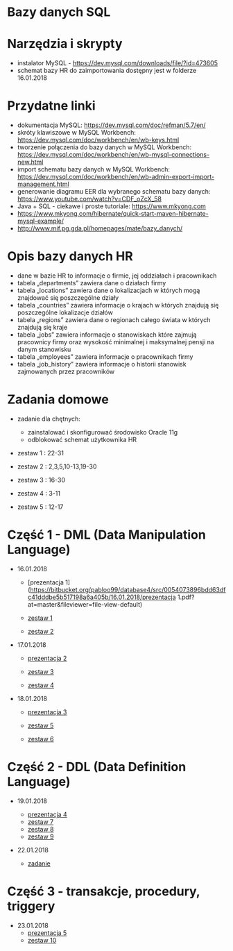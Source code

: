 # Bazy danych SQL

# Narzędzia i skrypty
- instalator MySQL - https://dev.mysql.com/downloads/file/?id=473605
- schemat bazy HR do zaimportowania dostępny jest w folderze 16.01.2018

# Przydatne linki
- dokumentacja MySQL: https://dev.mysql.com/doc/refman/5.7/en/
- skróty klawiszowe w MySQL Workbench: https://dev.mysql.com/doc/workbench/en/wb-keys.html
- tworzenie połączenia do bazy danych w MySQL Workbench: https://dev.mysql.com/doc/workbench/en/wb-mysql-connections-new.html
- import schematu bazy danych w MySQL Workbench: https://dev.mysql.com/doc/workbench/en/wb-admin-export-import-management.html
- generowanie diagramu EER dla wybranego schematu bazy danych: https://www.youtube.com/watch?v=CDF_oZcX_58
- Java + SQL - ciekawe i proste tutoriale: https://www.mkyong.com
- https://www.mkyong.com/hibernate/quick-start-maven-hibernate-mysql-example/
- http://www.mif.pg.gda.pl/homepages/mate/bazy_danych/

# Opis bazy danych HR
* dane w bazie HR to informacje o firmie, jej oddziałach i pracownikach
* tabela „departments” zawiera dane o działach firmy
* tabela „locations” zawiera dane o lokalizacjach w których mogą znajdować się poszczególne działy
* tabela „countries” zawiera informacje o krajach w których znajdują się poszczególne lokalizacje działów
* tabela „regions” zawiera dane o regionach całego świata w których znajdują się kraje
* tabela „jobs” zawiera informacje o stanowiskach które zajmują pracownicy firmy oraz 
  wysokość minimalnej i maksymalnej pensji na danym stanowisku
* tabela „employees” zawiera informacje o pracownikach firmy
* tabela „job_history” zawiera informacje o historii stanowisk zajmowanych przez pracowników

# Zadania domowe

- zadanie dla chętnych:
	- zainstalować i skonfigurować środowisko Oracle 11g
	- odblokować schemat użytkownika HR

- zestaw 1 : 22-31 
- zestaw 2 : 2,3,5,10-13,19-30
- zestaw 3 : 16-30
- zestaw 4 : 3-11
- zestaw 5 : 12-17 

# Część 1 - DML (Data Manipulation Language)
- 16.01.2018
	- [prezentacja 1](https://bitbucket.org/pabloo99/database4/src/0054073896bdd63dfc41dddbe5b517198a6a405b/16.01.2018/prezentacja 1.pdf?at=master&fileviewer=file-view-default)
	
	- [zestaw 1](https://bitbucket.org/pabloo99/database4/src/0054073896bdd63dfc41dddbe5b517198a6a405b/16.01.2018/zestaw%201.pdf?at=master&fileviewer=file-view-default)		
	- [zestaw 2](https://bitbucket.org/pabloo99/database4/src/8b24235aa20eb94d29db74ea89acbcecb0ec51af/16.01.2018/zestaw%202.pdf?at=master&fileviewer=file-view-default)
	
- 17.01.2018
	- [prezentacja 2](https://bitbucket.org/pabloo99/database4/src/4ad93644d0b46c251e5b894900b5328a429a9295/17.01.2018/prezentacja%202.pdf?at=master&fileviewer=file-view-default)
	
	- [zestaw 3](https://bitbucket.org/pabloo99/database4/src/4ad93644d0b46c251e5b894900b5328a429a9295/17.01.2018/zestaw%203.pdf?at=master&fileviewer=file-view-default)		
	- [zestaw 4](https://bitbucket.org/pabloo99/database4/src/4ad93644d0b46c251e5b894900b5328a429a9295/17.01.2018/zestaw%204.pdf?at=master&fileviewer=file-view-default)

- 18.01.2018
	- [prezentacja 3](https://bitbucket.org/pabloo99/database4/src/67377bfe5361b3b0ea3a0c40b8a6e6d29d6b7eaf/18.01.2018/prezentacja%203.pdf?at=master&fileviewer=file-view-default)
	
	- [zestaw 5](https://bitbucket.org/pabloo99/database4/src/67377bfe5361b3b0ea3a0c40b8a6e6d29d6b7eaf/18.01.2018/zestaw%205.pdf?at=master&fileviewer=file-view-default)		
	- [zestaw 6](https://bitbucket.org/pabloo99/database4/src/67377bfe5361b3b0ea3a0c40b8a6e6d29d6b7eaf/18.01.2018/zestaw%206.pdf?at=master&fileviewer=file-view-default)
	
# Część 2 - DDL (Data Definition Language)
- 19.01.2018
	- [prezentacja 4](https://bitbucket.org/pabloo99/database4/src/5ccb60954aa4fc7c4378f423841454205a927fbf/19.01.2018/prezentacja%204.pdf?at=master&fileviewer=file-view-default)
	- [zestaw 7](https://bitbucket.org/pabloo99/database4/src/5ccb60954aa4fc7c4378f423841454205a927fbf/19.01.2018/zestaw%207.pdf?at=master&fileviewer=file-view-default)
	- [zestaw 8](https://bitbucket.org/pabloo99/database4/src/5ccb60954aa4fc7c4378f423841454205a927fbf/19.01.2018/zestaw%208.pdf?at=master&fileviewer=file-view-default)
	- [zestaw 9](https://bitbucket.org/pabloo99/database4/src/5ccb60954aa4fc7c4378f423841454205a927fbf/19.01.2018/zestaw%209.pdf?at=master&fileviewer=file-view-default)

- 22.01.2018
	- [zadanie](https://bitbucket.org/pabloo99/database4/src/5ccb60954aa4fc7c4378f423841454205a927fbf/22.01.2018/zadanie.pdf?at=master&fileviewer=file-view-default)
	
# Część 3 - transakcje, procedury, triggery
- 23.01.2018
    - [prezentacja 5](https://bitbucket.org/pabloo99/database4/src/1bc4c7ef2848de7e9f058cf8152eebef05b98a1f/23.01.2018/prezentacja%205.pdf?at=master&fileviewer=file-view-default)
	- [zestaw 10](https://bitbucket.org/pabloo99/database4/src/1bc4c7ef2848de7e9f058cf8152eebef05b98a1f/23.01.2018/zestaw%2010.pdf?at=master&fileviewer=file-view-default)

